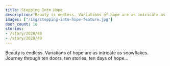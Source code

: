 ```yaml
---
title: Stepping Into Hope
description: Beauty is endless. Variations of hope are as intricate as snowflakes. Journey through ten doors, ten stories, ten days of hope…
images: ["/img/stepping-into-hope-feature.jpg"]
door_count: 10
stories:
- /story/2020/48
- /story/2020/49
---
```


Beauty is endless. Variations of hope are as intricate as snowflakes. Journey through ten doors, ten stories, ten days of hope…
